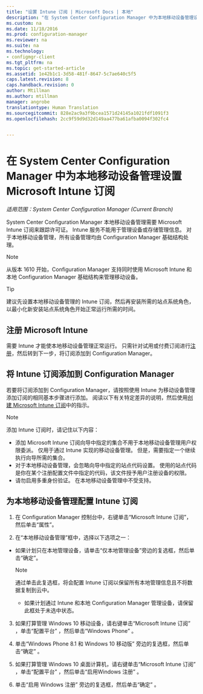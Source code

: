 ```yaml
---
title: "设置 Intune 订阅 | Microsoft Docs | 本地"
description: "在 System Center Configuration Manager 中为本地移动设备管理设置 Intune 订阅。"
ms.custom: na
ms.date: 11/18/2016
ms.prod: configuration-manager
ms.reviewer: na
ms.suite: na
ms.technology:
- configmgr-client
ms.tgt_pltfrm: na
ms.topic: get-started-article
ms.assetid: 1e42b1c1-3d58-481f-8647-5c7ae640c5f5
caps.latest.revision: 8
caps.handback.revision: 0
author: Mtillman
ms.author: mtillman
manager: angrobe
translationtype: Human Translation
ms.sourcegitcommit: 828e2ac9a3f9bcea1571d24145a1021fdf1091f3
ms.openlocfilehash: 2cc9f59d9d32d149aa477ba61afba0094f302fc4


---
```

# <a name="set-up-a-microsoft-intune-subscription-for-on-premises-mobile-device-management-in-system-center-configuration-manager"></a>在 System Center Configuration Manager 中为本地移动设备管理设置 Microsoft Intune 订阅

*适用范围：System Center Configuration Manager (Current Branch)*

System Center Configuration Manager 本地移动设备管理需要 Microsoft Intune 订阅来跟踪许可证。 Intune 服务不能用于管理设备或存储管理信息。 对于本地移动设备管理，所有设备管理均由 Configuration Manager 基础结构处理。  

> [!NOTE]  
> 从版本 1610 开始，Configuration Manager 支持同时使用 Microsoft Intune 和本地 Configuration Manager 基础结构来管理移动设备。   

> [!TIP]  
>  建议先设置本地移动设备管理的 Intune 订阅，然后再安装所需的站点系统角色，以最小化新安装站点系统角色开始正常运行所需的时间。  

##  <a name="sign-up-for-microsoft-intune"></a>注册 Microsoft Intune  
 需要 Intune 才能使本地移动设备管理正常运行。 只需针对试用或付费订阅进行[注册](http://www.microsoft.com/en-us/server-cloud/products/microsoft-intune/)，然后转到下一步，将订阅添加到 Configuration Manager。  

##  <a name="add-the-intune-subscription-to-configuration-manager"></a>将 Intune 订阅添加到 Configuration Manager  
 若要将订阅添加到 Configuration Manager，请按照使用 Intune 为移动设备管理添加订阅的相同基本步骤进行添加。 阅读以下有关特定差异的说明，然后使用[创建 Microsoft Intune 订阅](../deploy-use/setup-hybrid-mdm.md#step-3-configure-intune-subscription)中的指示。  

> [!NOTE]  
>  添加 Intune 订阅时，请记住以下内容：  
>   
>  -   添加 Microsoft Intune 订阅向导中指定的集合不用于本地移动设备管理用户权限委派。 仅用于通过 Intune 实现的移动设备管理。 但是，需要指定一个继续执行向导所需的集合。  
> -   对于本地移动设备管理，会忽略向导中指定的站点代码设置。 使用的站点代码是你在某个注册配置文件中指定的代码，该文件授予用户注册设备的权限。  
> -   请勿启用多重身份验证。 在本地移动设备管理中不受支持。  

##  <a name="configure-the-intune-subscription-for-on-premises-mobile-device-management"></a>为本地移动设备管理配置 Intune 订阅  

1.  在 Configuration Manager 控制台中，右键单击“Microsoft Intune 订阅”，然后单击“属性”。  

2.  在“本地移动设备管理”框中，选择以下选项之一：

  - 如果计划只在本地管理设备，请单击“仅本地管理设备”旁边的复选框，然后单击“确定”。  

      > [!NOTE]  
      >  通过单击此复选框，将会配置 Intune 订阅以保留所有本地管理信息且不将数据复制到云中。  

    - 如果计划通过 Intune 和本地 Configuration Manager 管理设备，请保留此框处于未选中状态。

3.  如果打算管理 Windows 10 移动设备，请右键单击“Microsoft Intune 订阅” ，单击“配置平台” ，然后单击“Windows Phone”  。  

4.  单击“Windows Phone 8.1 和 Windows 10 移动版” 旁边的复选框，然后单击“确定” 。  

5.  如果打算管理 Windows 10 桌面计算机，请右键单击“Microsoft Intune 订阅” ，单击“配置平台” ，然后单击“启用Windows 注册” 。  

6.  单击“启用 Windows 注册” 旁边的复选框，然后单击“确定” 。  



<!--HONumber=Dec16_HO3-->


